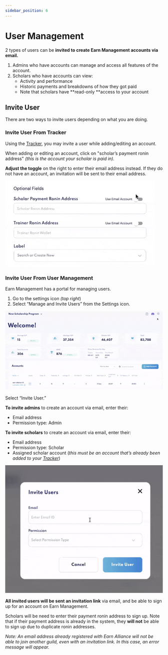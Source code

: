 ```yaml
---
sidebar_position: 6
---
```


# User Management

2 types of users can be **invited to create Earn Management accounts via email.**

1. Admins who have accounts can manage and access all features of the account.
2. Scholars who have accounts can view:
   * Activity and performance 
   * Historic payments and breakdowns of how they got paid
   * Note that scholars have **read-only **access to your account

## Invite User
There are two ways to invite users depending on what you are doing.

### Invite User From Tracker

Using the [Tracker](tracker.md), you may invite a user while adding/editing an account.

When adding or editing an account, click on "scholar’s payment ronin address" _(this is the account your scholar is paid in)._

**Adjust the toggle** on the right to enter their email address instead. If they do not have an account, an invitation will be sent to their email address.

![use scholar email](01_Tracker_Use_Scholar_Email.gif)

### Invite User From User Management

Earn Management has a portal for managing users.

1. Go to the settings icon _(top right_)
2. Select “Manage and Invite Users” from the Settings icon.

![invite user](06_InviteUser_Select_from_Settings.gif)

Select “Invite User.”

**To invite admins** to create an account via email, enter their:

* Email address
* Permission type: Admin 

**To invite scholars** to create an account via email, enter their:

* Email address
* Permission type: Scholar
* Assigned scholar account (_this must be an account that’s already been added to your [Tracker](tracker.md)_)
  
![invite scholar](06_InviteUser_Scholar.gif)

**All invited users will be sent an invitation link** via email, and be able to sign up for an account on Earn Management.

Scholars will be need to enter their payment ronin address to sign up. Note that if their payment address is already in the system, they **will not** be able to sign up due to duplicate ronin addresses.

_Note: An email address already registered with Earn Alliance will not be able to join another guild, even with an invitation link. In this case, an error message will appear._   

